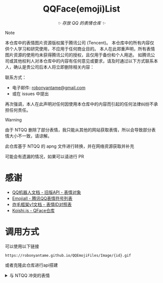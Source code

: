 <div align="center">

# QQFace(emoji)List

_✨ 存放 QQ 的表情仓库 ✨_

</div>

> [!NOTE]
> 本仓库中的表情图片资源版权属于腾讯公司 (Tencent)。
> 本仓库中的所有内容仅供个人学习和研究使用，不应用于任何商业目的。
> 本人在此郑重声明，所有表情图片资源的使用均未获得腾讯公司的授权，且仅用于备份和个人用途。
> 如腾讯公司或其他权利人对本仓库中的内容有任何意见或要求，请及时通过以下方式联系本人，确认是贵公司后本人将立即删除相关内容：
> 
> 联系方式：
> - 电子邮件: [robonyantame@gmail.com](mailto:robonyantame@gmail.com)
> - 或在 issues 中提出
> 
> 再次强调，本人在此声明对任何因使用本仓库中的内容而引起的任何法律纠纷不承担任何责任。


> [!WARNING]
> 由于 NTQQ 删除了部分表情，我只能从其他的网站获取表情，所以会导致部分表情大小不一致，请谅解。

此仓库基于 NTQQ 的 apng 文件进行转换，并在网络资源获取并补充

可能会有遗漏的情况，如果可以请进行 PR

# 感谢

- [QQ机器人文档 - 旧版API - 表情对象](https://bot.q.qq.com/wiki/develop/api/openapi/emoji/model.html)
- [Emojiall - 腾讯QQ表情符号列表](https://www.emojiall.com/zh-hans/platform-qq)
- [炸毛框架v1文档 - 表情ID对照表](https://docs-v1.zhamao.xin/face_list.html)
- [Koishi.js - QFace仓库](https://github.com/koishijs/QFace/tree/master)

# 调用方式

可以使用以下链接

`https://robonyantame.github.io/QQEmojiFiles/Image/{id}.gif`

或者克隆此仓库进行api搭建

<details>
<summary>与 NTQQ 冲突的表情</summary>

- 17
- 40
- 44
- 45
- 47
- 48
- 50
- 51
- 52
- 58
- 62
- 65
- 68
- 70
- 71
- 73
- 80
- 81
- 82
- 83
- 84
- 87
- 88
- 90
- 91
- 92
- 93
- 94
- 95

</details>

